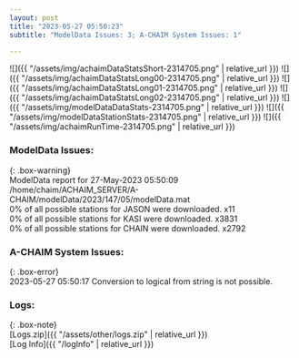 ```yaml
---
layout: post
title: "2023-05-27 05:50:23"
subtitle: "ModelData Issues: 3; A-CHAIM System Issues: 1"

---
```


![]({{ "/assets/img/achaimDataStatsShort-2314705.png" | relative_url }})
![]({{ "/assets/img/achaimDataStatsLong00-2314705.png" | relative_url }})
![]({{ "/assets/img/achaimDataStatsLong01-2314705.png" | relative_url }})
![]({{ "/assets/img/achaimDataStatsLong02-2314705.png" | relative_url }})
![]({{ "/assets/img/modelDataDataStats-2314705.png" | relative_url }})
![]({{ "/assets/img/modelDataStationStats-2314705.png" | relative_url }})
![]({{ "/assets/img/achaimRunTime-2314705.png" | relative_url }})


### ModelData Issues:  
  
{: .box-warning}  
 ModelData report for 27-May-2023 05:50:09   
 /home/chaim/ACHAIM_SERVER/A-CHAIM/modelData/2023/147/05/modelData.mat   
 0% of all possible stations for JASON were downloaded. x11   
 0% of all possible stations for KASI were downloaded. x3831   
 0% of all possible stations for CHAIN were downloaded. x2792   
  
### A-CHAIM System Issues:  
  
{: .box-error}  
2023-05-27 05:50:17 Conversion to logical from string is not possible.  

### Logs:  
  
{: .box-note}  
[Logs.zip]({{ "/assets/other/logs.zip" | relative_url }})  
[Log Info]({{ "/logInfo" | relative_url }})  
